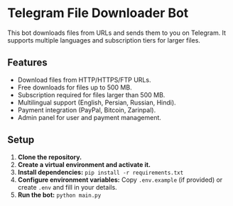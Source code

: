 # Telegram File Downloader Bot

This bot downloads files from URLs and sends them to you on Telegram.
It supports multiple languages and subscription tiers for larger files.

## Features
- Download files from HTTP/HTTPS/FTP URLs.
- Free downloads for files up to 500 MB.
- Subscription required for files larger than 500 MB.
- Multilingual support (English, Persian, Russian, Hindi).
- Payment integration (PayPal, Bitcoin, Zarinpal).
- Admin panel for user and payment management.

## Setup
1.  **Clone the repository.**
2.  **Create a virtual environment and activate it.**
3.  **Install dependencies:** `pip install -r requirements.txt`
4.  **Configure environment variables:** Copy `.env.example` (if provided) or create `.env` and fill in your details.
5.  **Run the bot:** `python main.py`
